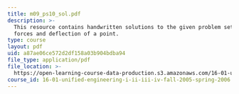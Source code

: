 ```yaml
---
title: m09_ps10_sol.pdf
description: >-
  This resource contains handwritten solutions to the given problem set on bar
  forces and deflection of a point.
type: course
layout: pdf
uid: a87ae06ce572d2df158a03b904bdba94
file_type: application/pdf
file_location: >-
  https://open-learning-course-data-production.s3.amazonaws.com/16-01-unified-engineering-i-ii-iii-iv-fall-2005-spring-2006/a87ae06ce572d2df158a03b904bdba94_m09_ps10_sol.pdf
course_id: 16-01-unified-engineering-i-ii-iii-iv-fall-2005-spring-2006
---
```

